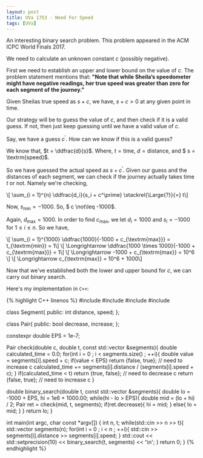 ```yaml
---
layout: post
title: UVa 1753 - Need For Speed
tags: [UVa]
---
```


An interesting binary search problem. This problem appeared in the ACM ICPC World Finals 2017. 

We need to calculate an unknown constant $c$ (possibly negative).

First we need to establish an upper and lower bound on the value of $c$. The problem statement mentions that: <b> "Note that while Sheila’s speedometer might have negative readings, her true speed was greater than zero for each segment of the journey." </b>

Given Sheilas true speed as $s + c$, we have, $s + c > 0$ at any given point in time.

Our strategy will be to guess the value of $c$, and then check if it is a valid guess. If not, then just keep guessing until we have a valid value of $c$. 

Say, we have a guess $c^\prime$. How can we know if this is a valid guess?

We know that, $t = \ddfrac{d}{s}$. Where, $t = \textrm{time}$, $d = \textrm{distance}$, and $ s = \textrm{speed}$.

So we have guessed the actual speed as $s + c^\prime$. Given our guess and the distances of each segment, we can check if the journey actually takes time $t$ or not. Namely we're checking,

\\[ \sum_{i = 1}^{n} \ddfrac{d_i}{s_i + c^\prime} \stackrel{\Large{?}}{=} t\\]

Now, $s_{\textrm{min}} = -1000$. So, $ c \not\leq -1000$. 

Again, $d_{\textrm{max}} = 1000$. In order to find $c_{\textrm{max}}$, we let $d_i = 1000$ and $s_i = -1000$ for $1 \leq i \leq n$. So we have,

\\[ \sum_{i = 1}^{1000} \ddfrac{1000}{-1000 + c_{\textrm{max}}} = t_{\textrm{min}} = 1\\]
\\[ \Longrightarrow \ddfrac{1000 \times 1000}{-1000 + c_{\textrm{max}}} = 1\\]
\\[ \Longrightarrow -1000 + c_{\textrm{max}} = 10^6 \\]
\\[ \Longrightarrow c_{\textrm{max}} = 10^6 + 1000\\]

Now that we've established both the lower and upper bound for $c$, we can carry out binary search. 

Here's my implementation in ``C++``:

{% highlight C++ linenos %}
#include <iostream>
#include <cmath>
#include <vector>
#include <iomanip>

class Segment{
    public:
        int distance, speed;
};

class Pair{
    public:
        bool decrease, increase;
};

constexpr double EPS = 1e-7;

Pair check(double c, double t, const std::vector <Segment> &segments){
    double calculated_time = 0.0;
    for(int i = 0 ; i < segments.size() ; ++i){
        double value = segments[i].speed + c;
        if(value < EPS) return {false, true}; // need to increase c
        calculated_time += segments[i].distance / (segments[i].speed + c);
    }
    if(calculated_time < t) return {true, false}; // need to decrease c
    return {false, true}; // need to increase c
}

double binary_search(double t, const std::vector <Segment> &segments){
    double lo = -1000 + EPS, hi = 1e6 + 1000.00;
    while(hi - lo > EPS){
        double mid = (lo + hi) / 2;
        Pair ret = check(mid, t, segments);
        if(ret.decrease){
            hi = mid;
        } else{
            lo = mid;
        }
    }
    return lo;
}

int main(int argc, char const *argv[])
{
    int n, t;
    while(std::cin >> n >> t){
        std::vector <Segment> segments(n);
        for(int i = 0 ; i < n ; ++i){
            std::cin >> segments[i].distance >> segments[i].speed;
        }
        std::cout << std::setprecision(10) << binary_search(t, segments) << '\n';
    }
    return 0;
}
{% endhighlight %}